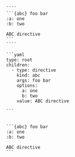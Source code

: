 `````{tabbed} Markup
````
```{abc} foo bar
:a: one
:b: two

ABC directive
```
````
`````

`````{tabbed} AST
```yaml
type: root
children:
  - type: directive
    kind: abc
    args: foo bar
    options:
      a: one
      b: two
    value: ABC directive

```
`````

`````{tabbed} Render

```{abc} foo bar
:a: one
:b: two

ABC directive
```

`````

